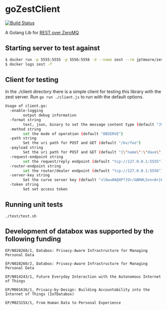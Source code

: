 # goZestClient

[![Build Status](https://travis-ci.org/Toshbrown/goZestClient.svg?branch=master)](https://travis-ci.org/Toshbrown/goZestClient)

A Golang Lib for [REST over ZeroMQ](https://github.com/jptmoore/zest)

## Starting server to test against

```bash
$ docker run -p 5555:5555 -p 5556:5556 -d --name zest --rm jptmoore/zest:v0.1.1 /app/zest/server.exe --secret-key-file example-server-key --enable-logging
$ docker logs zest -f
```

## Client for testing

In the ./client directory there is a simple client for testing this library with the zest server.
Run `go run ./client.js` to run with the default options.

```bash
Usage of client.go:
  -enable-logging
    	output debug information
  -format string
    	text, json, binary to set the message content type (default "JSON")
  -method string
    	set the mode of operation (default "OBSERVE")
  -path string
    	Set the uri path for POST and GET (default "/kv/foo")
  -payload string
    	Set the uri path for POST and GET (default "{\"name\":\"dave\", \"age\":30}")
  -request-endpoint string
    	set the request/reply endpoint (default "tcp://127.0.0.1:5555")
  -router-endpoint string
    	set the router/dealer endpoint (default "tcp://127.0.0.1:5556")
  -server-key string
    	Set the curve server key (default "vl6wu0A@XP?}Or/&BR#LSxn>A+}L)p44/W[wXL3<")
  -token string
    	Set set access token
```

## Running unit tests

```
./test/test.sh
```

## Development of databox was supported by the following funding

```
EP/N028260/1, Databox: Privacy-Aware Infrastructure for Managing Personal Data

EP/N028260/2, Databox: Privacy-Aware Infrastructure for Managing Personal Data

EP/N014243/1, Future Everyday Interaction with the Autonomous Internet of Things

EP/M001636/1, Privacy-by-Design: Building Accountability into the Internet of Things (IoTDatabox)

EP/M02315X/1, From Human Data to Personal Experience

```